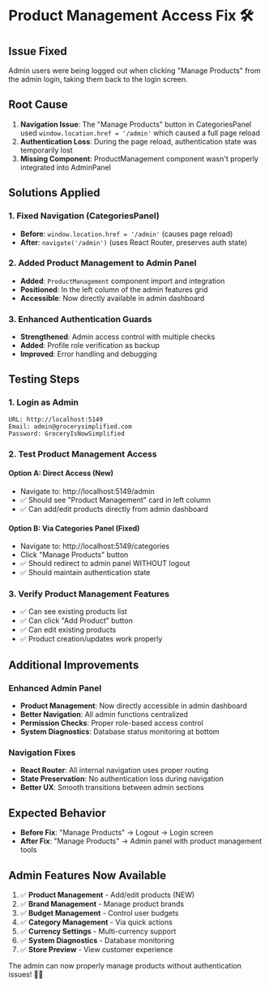 # Product Management Access Fix 🛠️

## Issue Fixed
Admin users were being logged out when clicking "Manage Products" from the admin login, taking them back to the login screen.

## Root Cause
1. **Navigation Issue**: The "Manage Products" button in CategoriesPanel used `window.location.href = '/admin'` which caused a full page reload
2. **Authentication Loss**: During the page reload, authentication state was temporarily lost
3. **Missing Component**: ProductManagement component wasn't properly integrated into AdminPanel

## Solutions Applied

### 1. Fixed Navigation (CategoriesPanel)
- **Before**: `window.location.href = '/admin'` (causes page reload)
- **After**: `navigate('/admin')` (uses React Router, preserves auth state)

### 2. Added Product Management to Admin Panel
- **Added**: `ProductManagement` component import and integration
- **Positioned**: In the left column of the admin features grid
- **Accessible**: Now directly available in admin dashboard

### 3. Enhanced Authentication Guards
- **Strengthened**: Admin access control with multiple checks
- **Added**: Profile role verification as backup
- **Improved**: Error handling and debugging

## Testing Steps

### 1. Login as Admin
```
URL: http://localhost:5149
Email: admin@grocerysimplified.com
Password: GroceryIsNowSimplified
```

### 2. Test Product Management Access

#### Option A: Direct Access (New)
- Navigate to: http://localhost:5149/admin
- ✅ Should see "Product Management" card in left column
- ✅ Can add/edit products directly from admin dashboard

#### Option B: Via Categories Panel (Fixed)
- Navigate to: http://localhost:5149/categories
- Click "Manage Products" button
- ✅ Should redirect to admin panel WITHOUT logout
- ✅ Should maintain authentication state

### 3. Verify Product Management Features
- ✅ Can see existing products list
- ✅ Can click "Add Product" button
- ✅ Can edit existing products
- ✅ Product creation/updates work properly

## Additional Improvements

### Enhanced Admin Panel
- **Product Management**: Now directly accessible in admin dashboard
- **Better Navigation**: All admin functions centralized
- **Permission Checks**: Proper role-based access control
- **System Diagnostics**: Database status monitoring at bottom

### Navigation Fixes
- **React Router**: All internal navigation uses proper routing
- **State Preservation**: No authentication loss during navigation
- **Better UX**: Smooth transitions between admin sections

## Expected Behavior
- **Before Fix**: "Manage Products" → Logout → Login screen
- **After Fix**: "Manage Products" → Admin panel with product management tools

## Admin Features Now Available
1. ✅ **Product Management** - Add/edit products (NEW)
2. ✅ **Brand Management** - Manage product brands
3. ✅ **Budget Management** - Control user budgets
4. ✅ **Category Management** - Via quick actions
5. ✅ **Currency Settings** - Multi-currency support
6. ✅ **System Diagnostics** - Database monitoring
7. ✅ **Store Preview** - View customer experience

The admin can now properly manage products without authentication issues! 🚀✅
